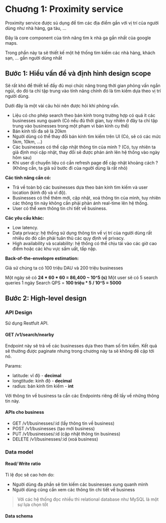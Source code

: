 # Chuơng 1: Proximity service

Proximity service được sủ dụng để tìm các địa điểm gần với vị trí của người dùng như nhà hàng, ga tàu, ...

Đây là core component của tính năng tìm k nhà ga gần nhất của google maps.

Trong phần này ta sẽ thiết kế một hệ thống tìm kiếm các nhà hàng, khách sạn, ... gần người dùng nhất

## Bước 1: Hiểu vấn đề và định hình design scope

Sẽ rất khó để thiết kế đầy đủ mọi chức năng trong thời gian phỏng vấn ngắn ngủi, do đó ta chỉ tập trung vào tính năng chính đó là tìm kiếm dựa theo vị trí người dùng.

Dưới đây là một vài câu hỏi nên được hỏi khi phỏng vấn.

- Liệu có cho phép search theo bán kính trong trường hợp có quá ít các businesses xung quanh (Có nếu đủ thời gian, tuy nhiên ở đây ta chỉ tập trung vào businesses trong một phạm vi bán kính cụ thể)
- Bán kính tối đa sẽ là 20km
- Người dùng có thể thay đổi bán kính tìm kiếm trên UI (Có, sẽ có các mức 5km, 10km, ...)
- Các businesses có thể cập nhật thông tin của mình ? (Có, tuy nhiên ta giả định mọi cập nhật, thay đổi sẽ được phản ánh lên hệ thống vào ngày hôm sau)
- Khi user di chuyển liệu có cần refresh page để cập nhật khoảng cách ? (Không cần, ta giả sử bước đi của người dùng là rất nhỏ)

**Các tính năng cần có:**

- Trả về toàn bộ các businesses dựa theo bán kính tìm kiếm và user location (kinh độ và vĩ độ).
- Businesses có thể thêm mới, cập nhật, xoá thông tin của mình, tuy nhiên các thông tin này không cần phải phản ánh real-time lên hệ thống.
- User có thể xem thông tin chi tiết về business.

**Các yêu cầu khác:**

- Low latency.
- Data privacy: hệ thống sử dụng thông tin về vị trí của người dùng rất nhiều do đó cần phải tuân thủ các quy định về privacy.
- High availability và scalability: hệ thống có thể chịu tải vào các giờ cao điểm hoặc các khu vực sầm uất, tấp nập.

**Back-of-the-envelopre estimation:**

Giả sử chúng ta có 100 triệu DAU và 200 triệu businesses

Một ngày sẽ có **24 * 60 * 60 = 86,400 ~ 10^5 (s)**
Một user sẽ có 5 search queries 1 ngày
Search QPS = **100 triệu * 5 / 10^5 = 5000**

## Bước 2: High-level design

### API Design

Sử dụng Restfult API.

#### GET /v1/search/nearby

Endpoint này sẽ trả về các businesses dựa theo tham số tìm kiếm. Kết quả sẽ thường được paginate nhưng trong chương này ta sẽ không đề cập tới nó.

Params:

- latitude: vĩ độ - **decimal**
- longtitude: kinh độ - **decimal**
- radius: bán kính tìm kiếm - **int**

Với thông tin về business ta cần các Endpoints riêng để lấy về những thông tin này.

#### APIs cho business

- GET /v1/businesses/:id (lấy thông tin về business)
- POST /v1/businesses (tạo mới business)
- PUT /v1/businesses/:id (cập nhật thông tin business)
- DELETE /v1/businesses/:id (xoá business)

### Data model

#### Read/ Write ratio

Tỉ lệ đọc sẽ cao hơn do:

- Người dùng đa phần sẽ tìm kiếm các businesses xung quanh mình
- Người dùng cũng cần xem các thông tin chi tiết về business

> Với các hệ thống đọc nhiều thì relational database như MySQL là một sự lựa chọn tốt

#### Data schema

